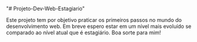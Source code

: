 "# Projeto-Dev-Web-Estagiario" 

Este projeto tem por objetivo praticar os primeiros passos no mundo do desenvolvimento web.
Em breve espero estar em um nível mais evoluído se comparado ao nível atual que é estagiário.
Boa sorte para mim!
